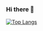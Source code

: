 ### Hi there 👋

[![Top Langs](https://github-readme-stats.vercel.app/api/top-langs/?username=cstrnull00&langs_count=10&layout=compact&theme=dark)](https://github.com/cstrnull00/cstrnull00)
<!--
**cstrnull00/cstrnull00** is a ✨ _special_ ✨ repository because its `README.md` (this file) appears on your GitHub profile.

Here are some ideas to get you started:

- 🔭 I’m currently working on ...
- 🌱 I’m currently learning ...
- 👯 I’m looking to collaborate on ...
- 🤔 I’m looking for help with ...
- 💬 Ask me about ...
- 📫 How to reach me: ...
- 😄 Pronouns: ...
- ⚡ Fun fact: ...
-->
